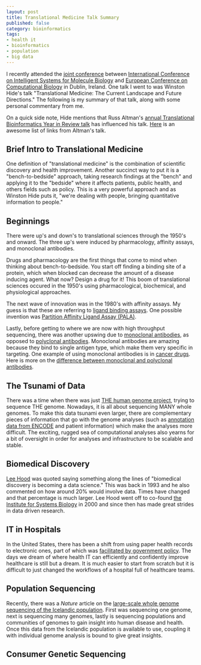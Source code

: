 ```yaml
---
layout: post
title: Translational Medicine Talk Summary
published: false
category: bioinformatics
tags:
- health it
- bioinformatics
- population
- big data
---
```



I recently attended the [joint conference][ismbeccb2015] between [International
Conference on Intelligent Systems for Molecule Biology][ismb] and [European
Conference on Computational Biology][eccb] in Dublin, Ireland. One talk I went
to was Winston Hide's talk "Translational Medicine: The Current Landscape and
Future Directions." The following is my summary of that talk, along with some
personal commentary from me.

On a quick side note, Hide mentions that Russ Altman's [annual Translational
Bioinformatics Year in Review talk][tbi_year] has influenced his talk.
[Here][tbi_papers] is an awesome list of links from Altman's talk.

[ismbeccb2015]: http://www.iscb.org/ismbeccb2015
[ismb]: https://en.wikipedia.org/wiki/Intelligent_Systems_for_Molecular_Biology
[eccb]: http://eccb.iscb.org/
[tbi_year]: https://rbaltman.wordpress.com/2015/03/26/slides-from-tbi-year-in-review-2015/
[tbi_papers]: http://www.gettinggeneticsdone.com/2014/04/russ-altmans-translational.html

## Brief Intro to Translational Medicine

One definition of "translational medicine" is the combination of scientific
discovery and health improvement. Another succinct way to put it is a
"bench-to-bedside" approach, taking research findings at the "bench" and
applying it to the "bedside" where it affects patients, public health, and
others fields such as policy. This is a very powerful approach and as Winston
Hide puts it, "we're dealing with people, bringing quantitative information to
people."

## Beginnings

There were up's and down's to translational sciences through the 1950's and
onward. The three up's were induced by pharmacology, affinity assays, and
monoclonal antibodies.

Drugs and pharmacology are the first things that come to mind when thinking
about bench-to-bedside. You start off finding a binding site of a protein, which
when blocked can decrease the amount of a disease inducing agent. What now?
Design a drug for it! This boom of translational sciences occured in the 1950's
using pharmacological, biochemical, and physiological approaches. 

The next wave of innovation was in the 1980's with affinity assays. My guess is
that these are referring to [ligand binding assays][lba]. One possible invention
was [Partition Affinity Ligand Assay (PALA)][partial].

Lastly, before getting to where we are now with high throughput sequencing,
there was another upswing due to [monoclonal antibodies][mono], as opposed to
[polyclonal antibodies][poly]. Monoclonal antibodies are amazing because they
bind to single antigen type, which make them very specific in targeting. One
example of using monoclonal antibodies is in [cancer drugs][cancer_thr]. Here is
more on the [difference between monoclonal and polyclonal antibodies][compare].

[lba]: https://en.wikipedia.org/wiki/Ligand_binding_assay
[partial]: http://goo.gl/nOFN2i
[mono]: https://en.wikipedia.org/wiki/Monoclonal_antibody
[poly]: https://en.wikipedia.org/wiki/Polyclonal_antibodies
[cancer_thr]: http://goo.gl/JjWEZU
[compare]: http://goo.gl/UX5Yif

## The Tsunami of Data

There was a time when there was just [THE human genome project][hgp], trying to
sequence THE genome. Nowadays, it is all about sequencing MANY whole genomes.
To make this data tsunami even larger, there are complementary pieces of
information that go with the genome analyses (such as [annotation data from
ENCODE][encode] and patient information) which make the analyses more difficult.
The exciting, rugged sea of computational analyses also yearns for a bit of
oversight in order for analyses and infrastructure to be scalable and stable.

[hgp]: http://www.genome.gov/12011238
[encode]: https://www.encodeproject.org/

## Biomedical Discovery

[Lee Hood][hood] was quoted saying something along the lines of "biomedical
discovery is becoming a data science." This was back in 1993 and he also
commented on how around 20% would involve data. Times have changed and that
percentage is much larger. Lee Hood went off to co-found [the Institute for
Systems Biology][isb] in 2000 and since then has made great strides in data
driven research.

[hood]: https://en.wikipedia.org/wiki/Leroy_Hood
[isb]: https://www.systemsbiology.org/

## IT in Hospitals

In the United States, there has been a shift from using paper health records to
electronic ones, part of which was [facilitated by government policy][mean_use].
The days we dream of where health IT can efficiently and confidently improve
healthcare is still but a dream. It is much easier to start from scratch but it
is difficult to just changed the workflows of a hospital full of healthcare
teams.

[mean_use]: http://goo.gl/8fKrxn

## Population Sequencing

Recently, there was a *Nature* article on the [large-scale whole genome
sequencing of the Icelandic population][iceland]. First was sequencing one
genome, next is sequencing many genomes, lastly is sequencing populations and
communities of genomes to gain insight into human disease and health. Once this
data from the Icelandic population is available to use, coupling it with
individual genome analysis is bound to give great insights.

[iceland]: http://www.nature.com/ng/journal/v47/n5/full/ng.3247.html

## Consumer Genetic Sequencing

[nyt]:
http://www.nytimes.com/2013/12/31/science/i-had-my-dna-picture-taken-with-varying-results.html
[insight]: http://insight-dna.com/
[23andme]: https://www.23andme.com/
[gene]: https://www.genebygene.com/
[sequencing]: https://sequencing.com
[map]: http://mapmygenome.in/

